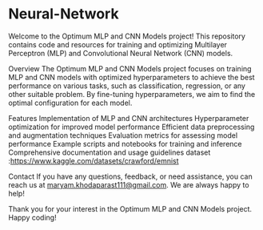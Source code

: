 # Neural-Network
Welcome to the Optimum MLP and CNN Models project! This repository contains code and resources for training and optimizing Multilayer Perceptron (MLP) and Convolutional Neural Network (CNN) models.

Overview
The Optimum MLP and CNN Models project focuses on training MLP and CNN models with optimized hyperparameters to achieve the best performance on various tasks, such as classification, regression, or any other suitable problem. By fine-tuning hyperparameters, we aim to find the optimal configuration for each model.

Features
Implementation of MLP and CNN architectures
Hyperparameter optimization for improved model performance
Efficient data preprocessing and augmentation techniques
Evaluation metrics for assessing model performance
Example scripts and notebooks for training and inference
Comprehensive documentation and usage guidelines
dataset :https://www.kaggle.com/datasets/crawford/emnist

Contact
If you have any questions, feedback, or need assistance, you can reach us at maryam.khodaparast111@gmail.com. We are always happy to help!

Thank you for your interest in the Optimum MLP and CNN Models project. Happy coding!
